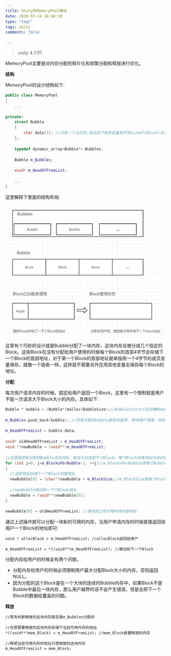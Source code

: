 ```yaml
---
title: Unity的MemoryPool模块
date: 2018-07-14 16:44:10
type: "tags"
tags: unity
comments: false

---
```


> unity 4.7.1f1

MemoryPool主要是对内存分配的碎片化和频繁分配和释放进行优化。

**结构**

MemoryPool的设计结构如下:

```c++
public class MemoryPool
{
    ...
  
private:
    struct Bubble
    {
        char data[1]; //只是一个占位符,其实这个成员变量加不加sizeof(Block)大小都是1个字节
    };

    typedef dynamic_array<Bubble*> Bubbles;

    Bubble m_Bubbles;
  
    void* m_HeadOfFreeList;
  
    ...
}
```

<!-- more --> 

这里解释下里面的结构布局:

![](/images/unity_memorypool/unity_memorypool_1.png)



这里有个巧妙的设计就是Bubble分配了一块内存，这块内存会被分成几个指定的Block。这些Block在没有分配给用户使用的时候每个Block的首部4字节会存储下一个Block的首部地址，对于第一个Block的首部地址就单独用一个4字节的成员变量保存，就像一个链表一样。这样就不需要另外在用其他变量去保存每个Block的地址。



**分配**

每次用户请求内存的时候，固定给用户返回一个Block，这里有一个限制就是用户不能一次请求大于Block大小的内存。具体如下:

```c++
Bubble * bubble = (Bubble*)malloc(BubbleSize);//BubbleSize大小在创建MemoryPool的时候固定设置

m_Bubbles.push_back(bubble); //所有分配的bubble都会存起来，等待用户清理，然后在循环利用

m_HeadOfFreeList = bubble-data;

void* oldHeadOfFreeList = m_HeadOfFreeList;
void **newBubble = (void**)m_HeadOfFreeList;

//这里是把新分配的Bubble这块内存，相当于分成若干个Block，每个Block的首地址内存存储下一个Block的首地址
for (int j=0; j<m_BlocksPerBubble-1; ++j)//m_BlocksPerBubble是每个Bubble有几个Block
{
  //当前地址存储下一个Block的首地址
  newBubble[0] = (char*)newBubble + m_BlockSize;//m_BlockSize是每个Block的大小。
  
  //newBubble移动到一下个Block地址
  newBubble = (void**)newBubble[0];
}

newBubble[0] = oldHeadOfFreeList; //保存到之前可用内存的首地址

```



通过上述操作就可以分配一块新的可用的内存，当用户申请内存的时候直接返回给用户一个Block的地址即可:

```
void * allocBlock = m_HeadOfFreeList; //allocBlock返回给用户

m_HeadOfFreeList = *((void**)m_HeadOfFreeList); //移动到下一个Block
```



分配内存给用户的时候会有两个问题。

* 分配内存给用户的时候必须限制用户最大分配Block大小的内存，否则返回NULL。
* 因为分配的这个Block是在一个大块的连续的Bubble内存中，如果Block不是Bubble中最后一块内存，那么用户越界的话不会产生错误，但是会把下一个Block的数据给覆盖的问题。

**释放**

```
//首先判断释放的这块内存是否是m_Bubbles分配的

//先把需要释放的这块内存存储下当前可用内存的地址
*((void**)mem_Block) = m_HeadOfFreeList; //mem_Block是要释放的内存

//再把当前可用内存的地址只想释放的这块内存
m_HeadOfFreeList = mem_Block;
```


